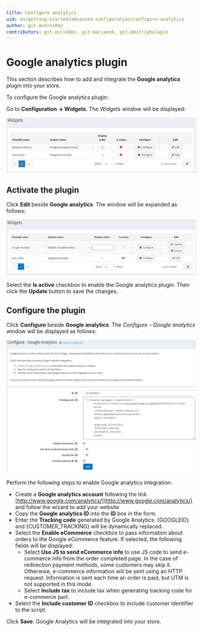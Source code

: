 ```yaml
---
title: Configure analytics
uid: en/getting-started/advanced-configuration/configure-analytics
author: git.AndreiMaz
contributors: git.exileDev, git.mariannk, git.DmitriyKulagin
---
```


# Google analytics plugin

This section describes how to add and integrate the **Google analytics** plugin into your store.

To configure the Google analytics plugin:

Go to **Configuration → Widgets**. The *Widgets* window will be displayed:

![Widgets](_static/configure-analytics/google-analytics-widgets.png)

## Activate the plugin

Click **Edit** beside **Google analytics**. The window will be expanded as follows:

![Google analytics](_static/configure-analytics/google-analytics-widgets-edit.jpg)

Select the **Is active** checkbox to enable the Google analytics plugin. Then click the **Update** button to save the changes.

## Configure the plugin

Click **Configure** beside **Google analytics**. The *Configure – Google analytics* window will be displayed as follows:

![Google analytics - Configure](_static/configure-analytics/google-analytics-widgets-configure.png)

Perform the following steps to enable Google analytics integration:

* Create a **Google analytics account** following the link [http://www.google.com/analytics/](http://www.google.com/analytics/) and follow the wizard to add your website
* Copy the **Google analytics ID** into the **ID** box in the form.
* Enter the **Tracking code** generated by Google Analytics. {GOOGLEID} and {CUSTOMER_TRACKING} will be dynamically replaced.
* Select the **Enable eCommerce** checkbox to pass information about orders to the Google eCommerce feature. If selected, the following fields will be displayed:
  * Select **Use JS to send eCommerce info** to use JS code to send e-commerce info from the order completed page. In the case of redirection payment methods, some customers may skip it. Otherwise, e-commerce information will be sent using an HTTP request. Information is sent each time an order is paid, but UTM is not supported in this mode.
  * Select **Include tax** to include tax when generating tracking code for e-commerce part.
* Select the **Include customer ID** checkbox to include customer identifier to the script.

Click **Save**. Google Analytics will be integrated into your store.
